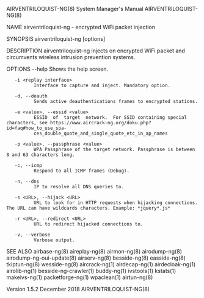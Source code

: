 AIRVENTRILOQUIST-NG(8)                                        System Manager's Manual                                       AIRVENTRILOQUIST-NG(8)

NAME
       airventriloquist-ng - encrypted WiFi packet injection

SYNOPSIS
       airventriloquist-ng [options]

DESCRIPTION
       airventriloquist-ng injects on encrypted WiFi packet and circumvents wireless intrusion prevention systems.

OPTIONS
       --help Shows the help screen.

       -i <replay interface>
              Interface to capture and inject. Mandatory option.

       -d, --deauth
              Sends active deauthentications frames to encrypted stations.

       -e <value>, --essid <value>
              ESSID  of  target  network.  For SSID containing special characters, see https://www.aircrack-ng.org/doku.php?id=faq#how_to_use_spa‐
              ces_double_quote_and_single_quote_etc_in_ap_names

       -p <value>, --passphrase <value>
              WPA Passphrase of the target network. Passphrase is between 8 and 63 characters long.

       -c, --icmp
              Respond to all ICMP frames (Debug).

       -n, --dns
              IP to resolve all DNS queries to.

       -s <URL>, --hijack <URL>
              URL to look for in HTTP requests when hijacking connections. The URL can have wildcards characters. Example: *jquery*.js*

       -r <URL>, --redirect <URL>
              URL to redirect hijacked connections to.

       -v, --verbose
              Verbose output.

SEE ALSO
       airbase-ng(8)
       aireplay-ng(8)
       airmon-ng(8)
       airodump-ng(8)
       airodump-ng-oui-update(8)
       airserv-ng(8)
       besside-ng(8)
       easside-ng(8)
       tkiptun-ng(8)
       wesside-ng(8)
       aircrack-ng(1)
       airdecap-ng(1)
       airdecloak-ng(1)
       airolib-ng(1)
       besside-ng-crawler(1)
       buddy-ng(1)
       ivstools(1)
       kstats(1)
       makeivs-ng(1)
       packetforge-ng(1)
       wpaclean(1)
       airtun-ng(8)

Version 1.5.2                                                      December 2018                                            AIRVENTRILOQUIST-NG(8)
